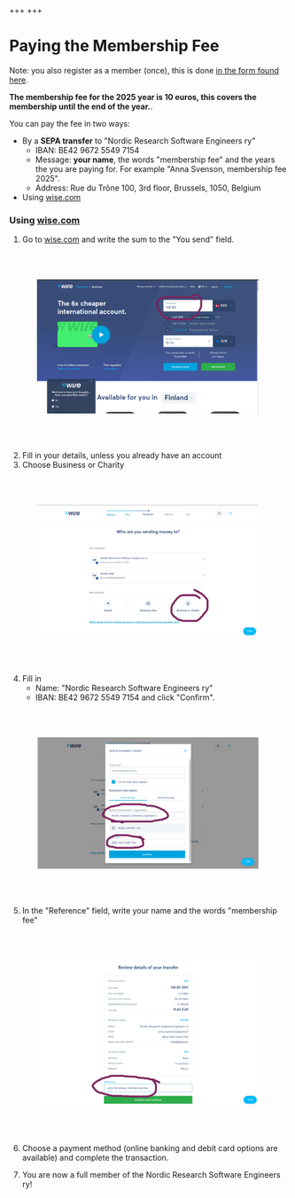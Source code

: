 +++
+++

# Paying the Membership Fee

Note: you also register as a member (once), this is done [in the form found here](@/join.md).

**The membership fee for the 2025 year is 10 euros, this covers the membership until the end of the year.**.

You can pay the fee in two ways:
  - By a **SEPA transfer** to "Nordic Research Software Engineers ry"
    - IBAN: BE42 9672 5549 7154
    - Message: **your name**, the words
      "membership fee" and the years the you are paying for.
      For example "Anna Svenson, membership fee 2025".
    - Address: Rue du Trône 100, 3rd floor, Brussels, 1050, Belgium
  - Using [wise.com](https://wise.com)

### Using [wise.com](https://wise.com)

  1. Go to [wise.com](https://wise.com) and write the sum to the "You send" field.

  <img src="/img/wise-1.png" style="width: 400px; margin: 50px" alt="A definition of computational science"/>


  2. Fill in your details, unless you already have an account
  3. Choose Business or Charity

  <img src="/img/wise-2.png" style="width: 400px; margin: 50px" alt="A definition of computational science"/>

  4. Fill in
        - Name: "Nordic Research Software Engineers ry"
        - IBAN: BE42 9672 5549 7154
     and click "Confirm".

  <img src="/img/wise-3.png" style="width: 400px; margin: 50px" alt="A definition of computational science"/>

  5. In the "Reference" field, write your name and the words "membership fee"

  <img src="/img/wise-4.png" style="width: 400px; margin: 50px" alt="A definition of computational science"/>

  6. Choose a payment method (online banking and debit card options are available) and complete the transaction.

  7. You are now a full member of the Nordic Research Software Engineers ry!



